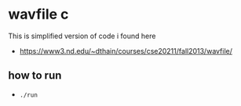 # wavfile c
This is simplified version of code i found here
- https://www3.nd.edu/~dthain/courses/cse20211/fall2013/wavfile/
## how to run
- `./run`
